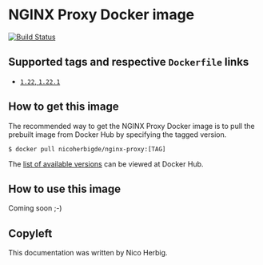 # NGINX Proxy Docker image

[![Build Status](https://github.com/nicoherbigio/docker-nginx-nginx-proxy/actions/workflows/build-docker-images.yml/badge.svg)](https://github.com/nicoherbigio/docker-nginx-nginx-proxy/actions/workflows/build-docker-images.yml)

## Supported tags and respective `Dockerfile` links

 * [`1.22`, `1.22.1`](https://github.com/nicoherbigio/docker-nginx-nginx-proxy/blob/main/1.22/debian/default/Dockerfile)

## How to get this image

The recommended way to get the NGINX Proxy Docker image is to pull the prebuilt image from Docker Hub by specifying the tagged version.

```console
$ docker pull nicoherbigde/nginx-proxy:[TAG]
```

The [list of available versions](https://hub.docker.com/r/nicoherbigde/nginx-proxy/tags) can be viewed at Docker Hub.

## How to use this image

Coming soon ;-)

## Copyleft

This documentation was written by Nico Herbig.
